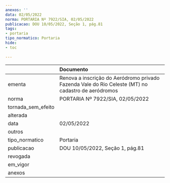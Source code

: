 ```yaml
---
anexos: ''
data: 02/05/2022
norma: PORTARIA Nº 7922/SIA, 02/05/2022
publicacao: DOU 10/05/2022, Seção 1, pág.81
tags:
- portaria
tipo_normatico: Portaria
hide: 
- toc 
 
---
```


|                    | Documento                                                                                          |
|:-------------------|:---------------------------------------------------------------------------------------------------|
| ementa             | Renova a inscrição do Aeródromo privado Fazenda Vale do Rio Celeste (MT) no cadastro de aeródromos |
| norma              | PORTARIA Nº 7922/SIA, 02/05/2022                                                                   |
| tornada_sem_efeito |                                                                                                    |
| alterada           |                                                                                                    |
| data               | 02/05/2022                                                                                         |
| outros             |                                                                                                    |
| tipo_normatico     | Portaria                                                                                           |
| publicacao         | DOU 10/05/2022, Seção 1, pág.81                                                                    |
| revogada           |                                                                                                    |
| em_vigor           |                                                                                                    |
| anexos             |                                                                                                    |
